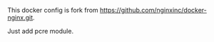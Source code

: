 This docker config is fork from https://github.com/nginxinc/docker-nginx.git.

Just add pcre module.
